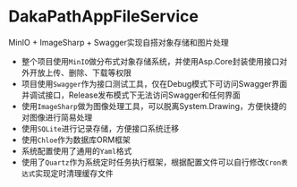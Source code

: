 # DakaPathAppFileService
MinIO + ImageSharp + Swagger实现自搭对象存储和图片处理
- 整个项目使用`MinIO`做分布式对象存储系统，并使用Asp.Core封装使用接口对外开放上传、删除、下载等权限
- 项目使用`Swagger`作为接口测试工具，仅在Debug模式下可访问Swagger界面并调试接口，Release发布模式下无法访问Swagger和任何界面
- 使用`ImageSharp`做为图像处理工具，可以脱离System.Drawing，方便快捷的对图像进行简易处理
- 使用`SQLite`进行记录存储，方便接口系统迁移
- 使用`Chloe`作为数据库ORM框架
- 系统配置使用了通用的`Yaml`格式
- 使用了`Quartz`作为系统定时任务执行框架，根据配置文件可以自行修改`Cron表达式`实现定时清理缓存文件
